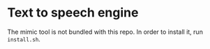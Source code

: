# Text to speech engine

The mimic tool is not bundled with this repo.
In order to install it, run `install.sh`.
